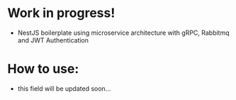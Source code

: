 # Work in progress!

- NestJS boilerplate using microservice architecture with gRPC, Rabbitmq and JWT Authentication

# How to use:

- this field will be updated soon...
